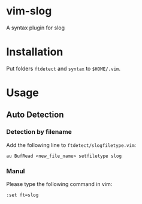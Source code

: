 # vim-slog
A syntax plugin for slog

# Installation
Put folders `ftdetect` and `syntax` to `$HOME/.vim`.

# Usage

## Auto Detection ##
### Detection by filename
Add the following line to `ftdetect/slogfiletype.vim`:
```
au BufRead <new_file_name> setfiletype slog
```

### Manul ###
Please type the following command in vim:
```
:set ft=slog
```
